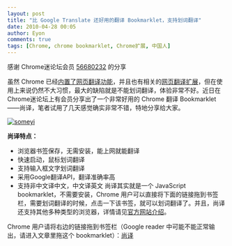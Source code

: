 ```yaml
---
layout: post
title: "比 Google Translate 还好用的翻译 Bookmarklet，支持划词翻译"
date: 2010-04-28 00:05
author: Eyon
comments: true
tags: [Chrome, chrome bookmarklet, Chrome扩展, 中国人]
---
```

感谢 Chrome迷论坛会员 [56680232](http://bbs.chromi.org/thread-10603-1-1.html) 的分享

虽然 Chrome 已经[内置了网页翻译功能](http://www.chromi.org/archives/3650)，并且也有相关的[网页翻译扩展](http://www.chromi.org/archives/2498)，但在使用上来说仍然不大习惯，最大的缺陷就是不能划词翻译，体验非常不好。近日在 Chrome迷论坛上有会员分享出了一个非常好用的 Chrome 翻译 Bookmarklet——尚译，笔者试用了几天感觉确实非常不错，特地分享给大家。

<a href="http://img.chromi.org/2010/04/someyi.png">![](http://img.chromi.org/2010/04/someyi-550x236.png "someyi")</a>

**尚译特点：**


*   浏览器书签保存，无需安装，能上网就能翻译
*   快速启动，鼠标划词翻译
*   支持输入框文字划词翻译
*   采用Google翻译API，翻译准确率高
*   支持非中文译中文，中文译英文
尚译其实就是一个 JavaScript bookmarklet，不需要安装，Chrome 用户可以直接将下面的链接拖到书签栏，需要划词翻译的时候，点击一下该书签，就可以划词翻译了。并且，尚译还支持其他多种类型的浏览器，详情请见[官方网站介绍](http://comsome.com/someyi/)。

Chrome 用户请将右边的链接拖到书签栏（Google reader 中可能不能正常输出，请进入文章里拖这个 bookmarklet）：<a href="javascript:void((function(){if(window.Como&amp;&amp;window.Como.someyi){Como.someyi.open()}else{var a=document.createElement('script');a.setAttribute('type','text/javascript');var b=document.charset?document.charset:document.characterSet;var c=b.toLowerCase()=='gb2312'?'pack-gb2312.js':'pack-utf8.js';a.setAttribute('src','http://yi.comsome.com/'+c);document.getElementsByTagName('head').item(0).appendChild(a);Text.prototype.tagName='#text'}})())">尚译</a>
